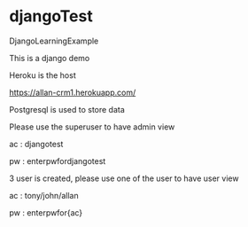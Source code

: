 # djangoTest
DjangoLearningExample

This is a django demo

Heroku is the host

https://allan-crm1.herokuapp.com/

Postgresql is used to store data

Please use the superuser to have admin view

ac : djangotest

pw : enterpwfordjangotest

3 user is created, please use one of the user to have user view

ac : tony/john/allan

pw : enterpwfor{ac}


